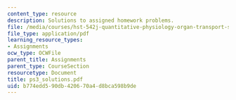 ```yaml
---
content_type: resource
description: Solutions to assigned homework problems.
file: /media/courses/hst-542j-quantitative-physiology-organ-transport-systems-spring-2004/b774edd590db420670a4d8bca598b9de_ps3_solutions.pdf
file_type: application/pdf
learning_resource_types:
- Assignments
ocw_type: OCWFile
parent_title: Assignments
parent_type: CourseSection
resourcetype: Document
title: ps3_solutions.pdf
uid: b774edd5-90db-4206-70a4-d8bca598b9de
---
```

